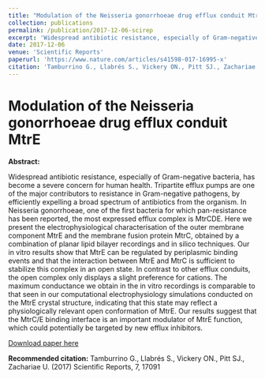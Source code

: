 ```yaml
---
title: "Modulation of the Neisseria gonorrhoeae drug efflux conduit MtrE"
collection: publications
permalink: /publication/2017-12-06-scirep
excerpt: 'Widespread antibiotic resistance, especially of Gram-negative bacteria, has become a severe concern for human health. Tripartite efflux pumps are one of the major contributors to resistance in Gram-negative pathogens, by efficiently expelling a broad spectrum of antibiotics from the organism. In Neisseria gonorrhoeae, one of the first bacteria for which pan-resistance has been reported, the most expressed efflux complex is MtrCDE. Here we present the electrophysiological characterisation of the outer membrane component MtrE and the membrane fusion protein MtrC, obtained by a combination of planar lipid bilayer recordings and in silico techniques. Our in vitro results show that MtrE can be regulated by periplasmic binding events and that the interaction between MtrE and MtrC is sufficient to stabilize this complex in an open state. In contrast to other efflux conduits, the open complex only displays a slight preference for cations. The maximum conductance we obtain in the in vitro recordings is comparable to that seen in our computational electrophysiology simulations conducted on the MtrE crystal structure, indicating that this state may reflect a physiologically relevant open conformation of MtrE. Our results suggest that the MtrC/E binding interface is an important modulator of MtrE function, which could potentially be targeted by new efflux inhibitors.'
date: 2017-12-06
venue: 'Scientific Reports'
paperurl: 'https://www.nature.com/articles/s41598-017-16995-x'
citation: 'Tamburrino G., Llabrés S., Vickery ON., Pitt SJ., Zachariae U. (2017) Scientific Reports, 7, 17091'
---
```


# Modulation of the Neisseria gonorrhoeae drug efflux conduit MtrE

**Abstract:**

Widespread antibiotic resistance, especially of Gram-negative bacteria, has become a severe concern for human health. Tripartite efflux pumps are one of the major contributors to resistance in Gram-negative pathogens, by efficiently expelling a broad spectrum of antibiotics from the organism. In Neisseria gonorrhoeae, one of the first bacteria for which pan-resistance has been reported, the most expressed efflux complex is MtrCDE. Here we present the electrophysiological characterisation of the outer membrane component MtrE and the membrane fusion protein MtrC, obtained by a combination of planar lipid bilayer recordings and in silico techniques. Our in vitro results show that MtrE can be regulated by periplasmic binding events and that the interaction between MtrE and MtrC is sufficient to stabilize this complex in an open state. In contrast to other efflux conduits, the open complex only displays a slight preference for cations. The maximum conductance we obtain in the in vitro recordings is comparable to that seen in our computational electrophysiology simulations conducted on the MtrE crystal structure, indicating that this state may reflect a physiologically relevant open conformation of MtrE. Our results suggest that the MtrC/E binding interface is an important modulator of MtrE function, which could potentially be targeted by new efflux inhibitors.

[Download paper here](https://www.nature.com/articles/s41598-017-16995-x)

**Recommended citation:** Tamburrino G., Llabrés S., Vickery ON., Pitt SJ., Zachariae U. (2017) Scientific Reports, 7, 17091
